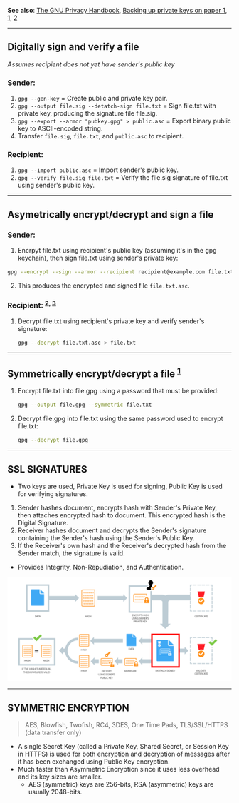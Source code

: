 
**See also**: [The GNU Privacy Handbook](https://www.gnupg.org/gph/en/manual/book1.html), [Backing up private keys on paper 1](https://wiki.archlinux.org/index.php/Paperkey), [1](https://www.jabberwocky.com/software/paperkey/), [2](https://www.saminiir.com/paper-storage-and-recovery-of-gpg-keys/)


---
## Digitally sign and verify a file

*Assumes recipient does not yet have sender's public key*

### Sender:

1. `gpg --gen-key`                                  = Create public and private key pair.
1. `gpg --output file.sig --detatch-sign file.txt`  = Sign file.txt with private key, producing the signature file file.sig.
1. `gpg --export --armor "pubkey.gpg" > public.asc` = Export binary public key to ASCII-encoded string.
1. Transfer `file.sig`, `file.txt`, and `public.asc` to recipient.

### Recipient:

1. `gpg --import public.asc`                        = Import sender's public key.
1. `gpg --verify file.sig file.txt`                 = Verify the file.sig signature of file.txt using sender's public key.


---
## Asymetrically encrypt/decrypt and sign a file

### Sender:

1. Encrpyt file.txt using recipient's public key (assuming it's in the gpg keychain), then sign file.txt using sender's private key:
  ```bash
  gpg --encrypt --sign --armor --recipient recipient@example.com file.txt
  ```
2. This produces the encrypted and signed file `file.txt.asc`.

### Recipient: <sup>[2], [3]</sup>

1. Decrypt file.txt using recipient's private key and verify sender's signature:
   ```bash
   gpg --decrypt file.txt.asc > file.txt
   ```


---
## Symmetrically encrypt/decrypt a file <sup>[1]</sup>

1. Encrypt file.txt into file.gpg using a password that must be provided:
   ```bash
   gpg --output file.gpg --symmetric file.txt
   ```
1. Decrypt file.gpg into file.txt using the same password used to encrypt file.txt:
   ```bash
   gpg --decrypt file.gpg
   ```


---
## SSL SIGNATURES

  - Two keys are used, Private Key is used for signing, Public Key is used for verifying signatures.
  1. Sender hashes document, encrypts hash with Sender's Private Key, then attaches encrypted hash to document. This encrypted hash is the Digital Signature.
  2. Receiver hashes document and decrypts the Sender's signature containing the Sender's hash using the Sender's Public Key.
  3. If the Receiver's own hash and the Receiver's decrypted hash from the Sender match, the signature is valid.
  - Provides Integrity, Non-Repudiation, and Authentication.

![digital-signatures](images/digital-signatures.png)


---
## SYMMETRIC ENCRYPTION

> AES, Blowfish, Twofish, RC4, 3DES, One Time Pads, TLS/SSL/HTTPS (data transfer only)

  - A single Secret Key (called a Private Key, Shared Secret, or Session Key in HTTPS) is used for both encryption and decryption of messages after it has been exchanged using Public Key encryption.
  - Much faster than Asymmetric Encryption since it uses less overhead and its key sizes are smaller.
    - AES (symmetric) keys are 256-bits, RSA (asymmetric) keys are usually 2048-bits.


[1]: https://stackoverflow.com/questions/36393922/how-to-decrypt-a-symmetrically-encrypted-openpgp-message-using-php
[2]: https://www.networkworld.com/article/3293052/encypting-your-files-with-gpg.html
[3]: https://www.howtogeek.com/427982/how-to-encrypt-and-decrypt-files-with-gpg-on-linux/
